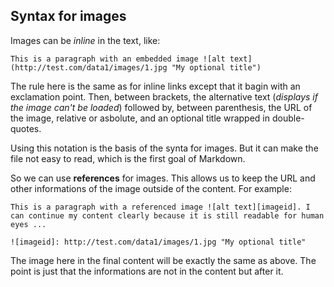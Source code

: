 ## Syntax for images

Images can be *inline* in the text, like:

    This is a paragraph with an embedded image ![alt text](http://test.com/data1/images/1.jpg "My optional title")

The rule here is the same as for inline links except that it bagin with an exclamation point. Then, between brackets, the alternative text (*displays if the image can't be loaded*) followed by, between parenthesis, the URL of the image, relative or asbolute, and an optional title wrapped in double-quotes.

Using this notation is the basis of the synta for images. But it can make the file not easy to read, which is the first goal of Markdown.

So we can use **references** for images. This allows us to keep the URL and other informations of the image outside of the content. For example:

    This is a paragraph with a referenced image ![alt text][imageid]. I can continue my content clearly because it is still readable for human eyes ...

    ![imageid]: http://test.com/data1/images/1.jpg "My optional title"

The image here in the final content will be exactly the same as above. The point is just that the informations are not in the content but after it.